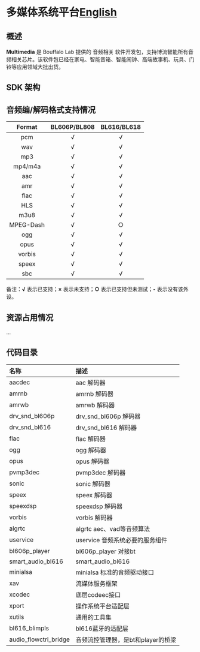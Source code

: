 
# 多媒体系统平台[English](README.md)

## 概述

**Multimedia** 是 Bouffalo Lab 提供的 音频相关 软件开发包，支持博流智能所有音频相关芯片。该软件包已经在家电、智能音箱、智能闹钟、高端故事机、玩具、门铃等应用领域大批出货。

## SDK 架构

<!-- ![SDK Architecture](multimedia.png) -->

## 音频编/解码格式支持情况

|   Format     |  BL606P/BL808  | BL616/BL618 |
|:------------:|:--------------:|:-----------:|
|  pcm         |      √         |      √      |
|  wav         |      √         |      √      |
|  mp3         |      √         |      √      |
|  mp4/m4a     |      √         |      √      |
|  aac         |      √         |      √      |
|  amr         |      √         |      √      |
|  flac        |      √         |      √      |
|  HLS         |      √         |      √      |
|  m3u8        |      √         |      √      |
|  MPEG-Dash   |      √         |      ○      |
|  ogg         |      √         |      √      |
|  opus        |      √         |      √      |
|  vorbis      |      √         |      √      |
|  speex       |      √         |      √      |
|  sbc         |      √         |      √      |

备注：**√** 表示已支持；**×** 表示未支持；**○** 表示已支持但未测试；**-** 表示没有该外设。

## 资源占用情况

...

## 代码目录

| 名称                  | 描述                          |
|:----------------------|:------------------------------|
| aacdec                | aac 解码器                     |
| amrnb                 | amrnb 解码器                   |
| amrwb                 | amrwb 解码器                   |
| drv_snd_bl606p        | drv_snd_bl606p 解码器          |
| drv_snd_bl616         | drv_snd_bl616 解码器           |
| flac                  | flac 解码器                    |
| ogg                   | ogg 解码器                     |
| opus                  | opus 解码器                    |
| pvmp3dec              | pvmp3dec 解码器                |
| sonic                 | sonic 解码器                   |
| speex                 | speex 解码器                   |
| speexdsp              | speexdsp 解码器                |
| vorbis                | vorbis 解码器                  |
| algrtc                | algrtc aec、vad等音频算法       |
| uservice              | uservice 音频系统必要的服务组件   |
| bl606p_player         | bl606p_player 对接bt           |
| smart_audio_bl616     | smart_audio_bl616             |
| minialsa              | minialsa 标准的音频驱动接口      |
| xav                   | 流媒体服务框架                   |
| xcodec                | 底层codeec接口                  |
| xport                 | 操作系统平台适配层                |
| xutils                | 通用的工具集                     |
| bl616_blimpls         | bl616蓝牙的适配层                |
| audio_flowctrl_bridge | 音频流控管理器，是bt和player的桥梁 |

